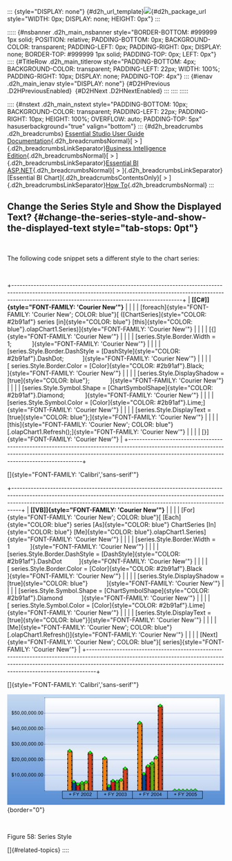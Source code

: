 ::: {style="DISPLAY: none"}
[](ms-xhelp:///?Id=d2h_url_template){#d2h_url_template}![](!package_url!){#d2h_package_url style="WIDTH: 0px; DISPLAY: none; HEIGHT: 0px"}
:::

::::: {#nsbanner .d2h_main_nsbanner style="BORDER-BOTTOM: #999999 1px solid; POSITION: relative; PADDING-BOTTOM: 0px; BACKGROUND-COLOR: transparent; PADDING-LEFT: 0px; PADDING-RIGHT: 0px; DISPLAY: none; BORDER-TOP: #999999 1px solid; PADDING-TOP: 0px; LEFT: 0px"}
:::: {#TitleRow .d2h_main_titlerow style="PADDING-BOTTOM: 4px; BACKGROUND-COLOR: transparent; PADDING-LEFT: 22px; WIDTH: 100%; PADDING-RIGHT: 10px; DISPLAY: none; PADDING-TOP: 4px"}
::: {#ienav .d2h_main_ienav style="DISPLAY: none"}
[](ms-xhelp:///?Id=6bbf413d-ed79-48c8-a932-79d78eb6f0ee){#D2HPrevious .D2HPreviousEnabled}  [](ms-xhelp:///?Id=29e66ab4-cb59-4812-aed7-e18501b190fa){#D2HNext .D2HNextEnabled}
:::
::::
:::::

:::: {#nstext .d2h_main_nstext style="PADDING-BOTTOM: 10px; BACKGROUND-COLOR: transparent; PADDING-LEFT: 22px; PADDING-RIGHT: 10px; HEIGHT: 100%; OVERFLOW: auto; PADDING-TOP: 5px" hasuserbackground="true" valign="bottom"}
::: {#d2h_breadcrumbs .d2h_breadcrumbs}
[Essential Studio User Guide Documentation](ms-xhelp:///?Id=12457748-09e3-4d74-a240-8e049cedf030){.d2h_breadcrumbsNormal}[ \> ]{.d2h_breadcrumbsLinkSeparator}[Business Intelligence Edition](ms-xhelp:///?Id=fdf33dd8-62b2-47b9-ad7b-fc50e590bca5){.d2h_breadcrumbsNormal}[ \> ]{.d2h_breadcrumbsLinkSeparator}[Essential BI ASP.NET](ms-xhelp:///?Id=99c6694e-59c3-4c59-abb5-ce9ce9a948bc){.d2h_breadcrumbsNormal}[ \> ]{.d2h_breadcrumbsLinkSeparator}[Essential BI Chart]{.d2h_breadcrumbsContentsOnly}[ \> ]{.d2h_breadcrumbsLinkSeparator}[How To](ms-xhelp:///?Id=af7cbbbd-bb44-4eac-b709-969d57baee73){.d2h_breadcrumbsNormal}
:::

## Change the Series Style and Show the Displayed Text? {#change-the-series-style-and-show-the-displayed-text style="tab-stops: 0pt"}

 

The following code snippet sets a different style to the chart series:

 

+-------------------------------------------------------------------------------------------------------------------------------------------------------------------------------------------------------------------------+
| **[\[C#\]]{style="FONT-FAMILY: 'Courier New'"}**                                                                                                                                                                        |
|                                                                                                                                                                                                                         |
| [foreach]{style="FONT-FAMILY: 'Courier New'; COLOR: blue"}[ ([ChartSeries]{style="COLOR: #2b91af"} series [in]{style="COLOR: blue"} [this]{style="COLOR: blue"}.olapChart1.Series)]{style="FONT-FAMILY: 'Courier New'"} |
|                                                                                                                                                                                                                         |
| [{]{style="FONT-FAMILY: 'Courier New'"}                                                                                                                                                                                 |
|                                                                                                                                                                                                                         |
| [series.Style.Border.Width = 1;            ]{style="FONT-FAMILY: 'Courier New'"}                                                                                                                                        |
|                                                                                                                                                                                                                         |
| [series.Style.Border.DashStyle = [DashStyle]{style="COLOR: #2b91af"}.DashDot;           ]{style="FONT-FAMILY: 'Courier New'"}                                                                                           |
|                                                                                                                                                                                                                         |
| [ series.Style.Border.Color = [Color]{style="COLOR: #2b91af"}.Black;            ]{style="FONT-FAMILY: 'Courier New'"}                                                                                                   |
|                                                                                                                                                                                                                         |
| [series.Style.DisplayShadow = [true]{style="COLOR: blue"};            ]{style="FONT-FAMILY: 'Courier New'"}                                                                                                             |
|                                                                                                                                                                                                                         |
| [series.Style.Symbol.Shape = [ChartSymbolShape]{style="COLOR: #2b91af"}.Diamond;            ]{style="FONT-FAMILY: 'Courier New'"}                                                                                       |
|                                                                                                                                                                                                                         |
| [series.Style.Symbol.Color = [Color]{style="COLOR: #2b91af"}.Lime;]{style="FONT-FAMILY: 'Courier New'"}                                                                                                                 |
|                                                                                                                                                                                                                         |
| [series.Style.DisplayText = [true]{style="COLOR: blue"};]{style="FONT-FAMILY: 'Courier New'"}                                                                                                                           |
|                                                                                                                                                                                                                         |
| [this]{style="FONT-FAMILY: 'Courier New'; COLOR: blue"}[.olapChart1.Refresh();]{style="FONT-FAMILY: 'Courier New'"}                                                                                                     |
|                                                                                                                                                                                                                         |
| [}]{style="FONT-FAMILY: 'Courier New'"}                                                                                                                                                                                 |
+-------------------------------------------------------------------------------------------------------------------------------------------------------------------------------------------------------------------------+

[]{style="FONT-FAMILY: 'Calibri','sans-serif'"} 

+---------------------------------------------------------------------------------------------------------------------------------------------------------------------------------------------------------------------------------------------+
| **[\[VB\]]{style="FONT-FAMILY: 'Courier New'"}**                                                                                                                                                                                            |
|                                                                                                                                                                                                                                             |
| [For]{style="FONT-FAMILY: 'Courier New'; COLOR: blue"}[ [Each]{style="COLOR: blue"} series [As]{style="COLOR: blue"} ChartSeries [In]{style="COLOR: blue"} [Me]{style="COLOR: blue"}.olapChart1.Series]{style="FONT-FAMILY: 'Courier New'"} |
|                                                                                                                                                                                                                                             |
| [series.Style.Border.Width = 1            ]{style="FONT-FAMILY: 'Courier New'"}                                                                                                                                                             |
|                                                                                                                                                                                                                                             |
| [series.Style.Border.DashStyle = [DashStyle]{style="COLOR: #2b91af"}.DashDot          ]{style="FONT-FAMILY: 'Courier New'"}                                                                                                                 |
|                                                                                                                                                                                                                                             |
| [ series.Style.Border.Color = [Color]{style="COLOR: #2b91af"}.Black            ]{style="FONT-FAMILY: 'Courier New'"}                                                                                                                        |
|                                                                                                                                                                                                                                             |
| [series.Style.DisplayShadow = [true]{style="COLOR: blue"}           ]{style="FONT-FAMILY: 'Courier New'"}                                                                                                                                   |
|                                                                                                                                                                                                                                             |
| [series.Style.Symbol.Shape = [ChartSymbolShape]{style="COLOR: #2b91af"}.Diamond           ]{style="FONT-FAMILY: 'Courier New'"}                                                                                                             |
|                                                                                                                                                                                                                                             |
| [ series.Style.Symbol.Color = [Color]{style="COLOR: #2b91af"}.Lime]{style="FONT-FAMILY: 'Courier New'"}                                                                                                                                     |
|                                                                                                                                                                                                                                             |
| [series.Style.DisplayText = [true]{style="COLOR: blue"}]{style="FONT-FAMILY: 'Courier New'"}                                                                                                                                                |
|                                                                                                                                                                                                                                             |
| [Me]{style="FONT-FAMILY: 'Courier New'; COLOR: blue"}[.olapChart1.Refresh()]{style="FONT-FAMILY: 'Courier New'"}                                                                                                                            |
|                                                                                                                                                                                                                                             |
| [Next]{style="FONT-FAMILY: 'Courier New'; COLOR: blue"}[ series]{style="FONT-FAMILY: 'Courier New'"}                                                                                                                                        |
+---------------------------------------------------------------------------------------------------------------------------------------------------------------------------------------------------------------------------------------------+

[]{style="FONT-FAMILY: 'Calibri','sans-serif'"} 

![](ImagesExt/image48_62.jpg){border="0"}

 

Figure 58: Series Style

[]{#related-topics}
::::
